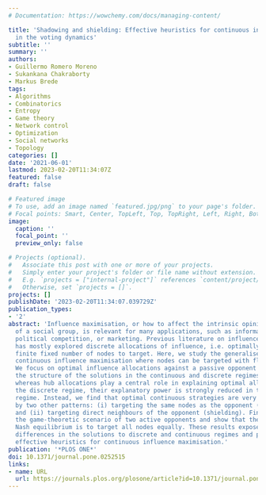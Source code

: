 ```yaml
---
# Documentation: https://wowchemy.com/docs/managing-content/

title: 'Shadowing and shielding: Effective heuristics for continuous influence maximisation
  in the voting dynamics'
subtitle: ''
summary: ''
authors:
- Guillermo Romero Moreno
- Sukankana Chakraborty
- Markus Brede
tags:
- Algorithms
- Combinatorics
- Entropy
- Game theory
- Network control
- Optimization
- Social networks
- Topology
categories: []
date: '2021-06-01'
lastmod: 2023-02-20T11:34:07Z
featured: false
draft: false

# Featured image
# To use, add an image named `featured.jpg/png` to your page's folder.
# Focal points: Smart, Center, TopLeft, Top, TopRight, Left, Right, BottomLeft, Bottom, BottomRight.
image:
  caption: ''
  focal_point: ''
  preview_only: false

# Projects (optional).
#   Associate this post with one or more of your projects.
#   Simply enter your project's folder or file name without extension.
#   E.g. `projects = ["internal-project"]` references `content/project/deep-learning/index.md`.
#   Otherwise, set `projects = []`.
projects: []
publishDate: '2023-02-20T11:34:07.039729Z'
publication_types:
- '2'
abstract: 'Influence maximisation, or how to affect the intrinsic opinion dynamics
  of a social group, is relevant for many applications, such as information campaigns,
  political competition, or marketing. Previous literature on influence maximisation
  has mostly explored discrete allocations of influence, i.e. optimally choosing a
  finite fixed number of nodes to target. Here, we study the generalised problem of
  continuous influence maximisation where nodes can be targeted with flexible intensity.
  We focus on optimal influence allocations against a passive opponent and compare
  the structure of the solutions in the continuous and discrete regimes. We find that,
  whereas hub allocations play a central role in explaining optimal allocations in
  the discrete regime, their explanatory power is strongly reduced in the continuous
  regime. Instead, we find that optimal continuous strategies are very well described
  by two other patterns: (i) targeting the same nodes as the opponent (shadowing)
  and (ii) targeting direct neighbours of the opponent (shielding). Finally, we investigate
  the game-theoretic scenario of two active opponents and show that the unique pure
  Nash equilibrium is to target all nodes equally. These results expose fundamental
  differences in the solutions to discrete and continuous regimes and provide novel
  effective heuristics for continuous influence maximisation.'
publication: '*PLOS ONE*'
doi: 10.1371/journal.pone.0252515
links:
- name: URL
  url: https://journals.plos.org/plosone/article?id=10.1371/journal.pone.0252515
---
```

